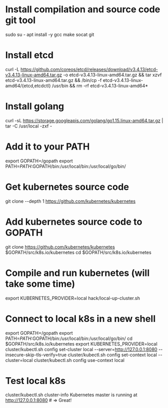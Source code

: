 # Install compilation and source code git tool
sudo su - 
apt install -y gcc make socat git

# Install etcd
curl -L https://github.com/coreos/etcd/releases/download/v3.4.13/etcd-v3.4.13-linux-amd64.tar.gz -o etcd-v3.4.13-linux-amd64.tar.gz && tar xzvf etcd-v3.4.13-linux-amd64.tar.gz && /bin/cp -f etcd-v3.4.13-linux-amd64/{etcd,etcdctl} /usr/bin &amp;&amp; rm -rf etcd-v3.4.13-linux-amd64*

# Install golang
curl -sL https://storage.googleapis.com/golang/go1.15.linux-amd64.tar.gz | tar -C /usr/local -zxf -

# Add it to your PATH
export GOPATH=/gopath
export PATH=$PATH:$GOPATH/bin:/usr/local/bin:/usr/local/go/bin/

# Get kubernetes source code
git clone --depth 1 https://github.com/kubernetes/kubernetes

# Add kubernetes source code to GOPATH
git clone https://github.com/kubernetes/kubernetes $GOPATH/src/k8s.io/kubernetes
cd $GOPATH/src/k8s.io/kubernetes

# Compile and run kubernetes (will take some time)
export KUBERNETES_PROVIDER=local
hack/local-up-cluster.sh

# Connect to local k8s in a new shell
export GOPATH=/gopath
export PATH=$PATH:$GOPATH/bin:/usr/local/bin:/usr/local/go/bin/
cd $GOPATH/src/k8s.io/kubernetes
export KUBERNETES_PROVIDER=local
cluster/kubectl.sh config set-cluster local --server=http://127.0.0.1:8080 --insecure-skip-tls-verify=true
cluster/kubectl.sh config set-context local --cluster=local
cluster/kubectl.sh config use-context local


# Test local k8s
cluster/kubectl.sh cluster-info
Kubernetes master is running at http://127.0.0.1:8080 # =&gt; Great!



